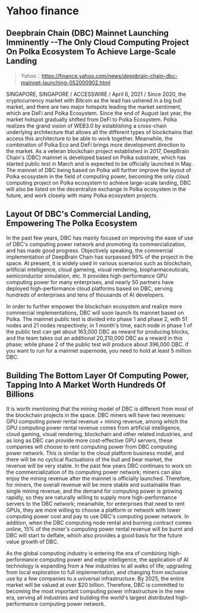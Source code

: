 # Yahoo finance

## Deepbrain Chain (DBC) Mainnet Launching Imminently --The Only Cloud Computing Project On Polka Ecosystem To Achieve Large-Scale Landing

> Yahoo：https://finance.yahoo.com/news/deepbrain-chain-dbc-mainnet-launching-052000902.html

SINGAPORE, SINGAPORE / ACCESSWIRE / April 6, 2021 / Since 2020, the cryptocurrency market with Bitcoin as the lead has ushered in a big bull market, and there are two major hotspots leading the market sentiment, which are DeFi and Polka Ecosystem. Since the end of August last year, the market hotspot gradually shifted from DeFi to Polka Ecosystem. Polka realizes the grand vision of WEB3.0 by establishing a cross-chain underlying architecture that allows all the different types of blockchains that access this architecture to be able to work together. Meanwhile, the combination of Polka Eco and DeFi brings more development direction to the market. As a veteran blockchain project established in 2017, DeepBrain Chain's (DBC) mainnet is developed based on Polka substrate, which has started public test in March and is expected to be officially launched in May. The mainnet of DBC being based on Polka will further improve the layout of Polka ecosystem in the field of computing power, becoming the only cloud computing project on Polka ecosystem to achieve large-scale landing, DBC will also be listed on the decentralize exchange in Polka ecosystem in the future, and work closely with many Polka ecosystem projects.

## Layout Of DBC's Commercial Landing, Empowering The Polka Ecosystem

In the past few years, DBC has mainly focused on improving the ease of use of DBC's computing power network and promoting its commercialization, and has made good progress. Objectively speaking, the commercial implementation of DeepBrain Chain has surpassed 99% of the project in the space. At present, it is widely used in various scenarios such as blockchain, artificial intelligence, cloud gameing, visual rendering, biopharmaceuticals, semiconductor simulation, etc. It provides high-performance GPU computing power for many enterprises, and nearly 50 partners have deployed high-performance cloud platforms based on DBC, serving hundreds of enterprises and tens of thousands of AI developers.

In order to further empower the blockchain ecosystem and realize more commercial implementations, DBC will soon launch its mainnet based on Polka. The mainnet public test is divided into phase 1 and phase 2, with 51 nodes and 21 nodes respectively; in 1 month's time, each node in phase 1 of the public test can get about 163,000 DBC as reward for producing blocks, and the team takes out an additional 20,210,000 DBC as a reward in this phase; while phase 2 of the public test will produce about 396,000 DBC. if you want to run for a mainnet supernode, you need to hold at least 5 million DBC.

## Building The Bottom Layer Of Computing Power, Tapping Into A Market Worth Hundreds Of Billions

It is worth mentioning that the mining model of DBC is different from most of the blockchain projects in the space. DBC miners will have two revenues: GPU computing power rental revenue + mining revenue, among which the GPU computing power rental revenue comes from artificial intelligence, cloud gaming, visual rendering, blockchain and other related industries, and as long as DBC can provide more cost-effective GPU servers, these companies will choose to rent computing power from DBC computing power network. This is similar to the cloud platform business model, and there will be no cyclical fluctuations of the bull and bear market, the revenue will be very stable. In the past few years DBC continues to work on the commercialization of its computing power network; miners can also enjoy the mining revenue after the mainnet is officially launched. Therefore, for miners, the overall revenue will be more stable and sustainable than single mining revenue, and the demand for computing power is growing rapidly, so they are naturally willing to supply more high-performance servers to the DBC network; meanwhile, for enterprises that need to rent GPUs, they are more willing to choose a platform or network with lower computing power cost and pay to use DBC's computing power network. In addition, when the DBC computing node rental and burning contract comes online, 15% of the miner's computing power rental revenue will be burnt and DBC will start to deflate, which also provides a good basis for the future value growth of DBC.

As the global computing industry is entering the era of combining high-performance computing power and edge intelligence, the application of AI technology is expanding from a few industries to all walks of life; upgrading from local exploration to full implementation, and changing from exclusive use by a few companies to a universal infrastructure. By 2025, the entire market will be valued at over $20 billion. Therefore, DBC is committed to becoming the most important computing power infrastructure in the new era, serving all industries and building the world's largest distributed high-performance computing power network.
